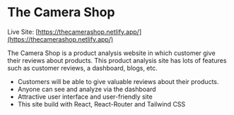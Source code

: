 # The Camera Shop

Live Site: [https://thecamerashop.netlify.app/](https://thecamerashop.netlify.app/)

The Camera Shop is a product analysis website in which customer give their reviews about products. This product analysis site has lots of features such as customer reviews, a dashboard, blogs, etc.

- Customers will be able to give valuable reviews about their products.
- Anyone can see and analyze via the dashboard
- Attractive user interface and user-friendly site
- This site build with React, React-Router and Tailwind CSS

